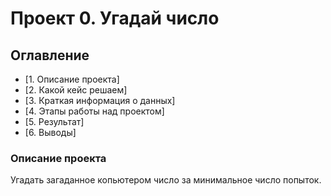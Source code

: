 # Проект 0. Угадай число

## Оглавление
* [1. Описание проекта]
* [2. Какой кейс решаем]
* [3. Краткая информация о данных]
* [4. Этапы работы над проектом]
* [5. Результат]
* [6. Выводы]

### Описание проекта
Угадать загаданное  копьютером число за минимальное число попыток.

